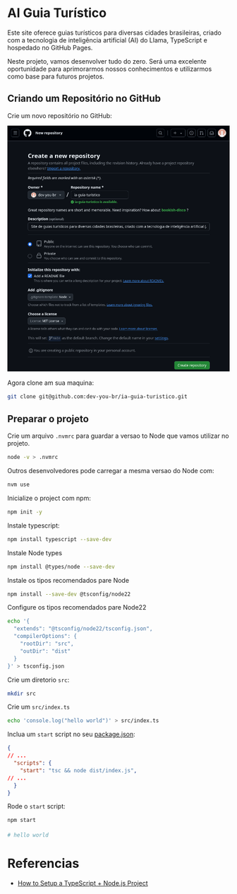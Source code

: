 # AI Guia Turístico
Este site oferece guias turísticos para diversas cidades brasileiras, criado com a tecnologia de inteligência artificial (AI) do Llama, TypeScript e hospedado no GitHub Pages.

Neste projeto, vamos desenvolver tudo do zero. Será uma excelente oportunidade para aprimorarmos nossos conhecimentos e utilizarmos como base para futuros projetos.

## Criando um Repositório no GitHub
Crie um novo repositório no GitHub:

![Crie um Repositorio no Guithub](./doc/create-github-repository.png)

Agora clone am sua maquina:

```bash
git clone git@github.com:dev-you-br/ia-guia-turistico.git
```
## Preparar o projeto

Crie um arquivo `.nvmrc` para guardar a versao to Node que vamos utilizar no projeto.
```bash
node -v > .nvmrc
```

Outros desenvolvedores pode carregar a mesma versao do Node com:
```bash
nvm use
```

Inicialize o project com npm:
```bash
npm init -y
```

Instale typescript:
```bash
npm install typescript --save-dev
```

Instale Node types
```bash
npm install @types/node --save-dev
```

Instale os tipos recomendados pare Node
```bash
npm install --save-dev @tsconfig/node22
```

Configure os tipos recomendados pare Node22
```bash
echo '{
  "extends": "@tsconfig/node22/tsconfig.json",
  "compilerOptions": {
    "rootDir": "src",
    "outDir": "dist"
  }
}' > tsconfig.json
```

Crie um diretorio `src`:
```bash
mkdir src
```

Crie um `src/index.ts`
```bash
echo 'console.log("hello world")' > src/index.ts
```

Inclua um `start` script no seu [package.json](./package.json):
```json
{
// ...
  "scripts": {
    "start": "tsc && node dist/index.js",
// ...
  }
}
```

Rode o `start` script:
```sh
npm start

# hello world
```

# Referencias

* [How to Setup a TypeScript + Node.js Project](
https://khalilstemmler.com/blogs/typescript/node-starter-project/)